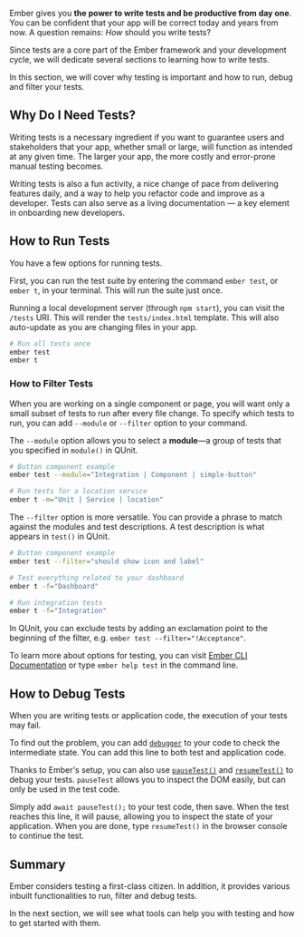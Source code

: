 Ember gives you **the power to write tests and be productive from day one**. You can be confident that your app will be correct today and years from now. A question remains: _How_ should you write tests?

Since tests are a core part of the Ember framework and your development cycle, we will dedicate several sections to learning how to write tests.

In this section, we will cover why testing is important and how to run, debug and filter your tests.

## Why Do I Need Tests?

Writing tests is a necessary ingredient if you want to guarantee users and stakeholders that your app, whether small or large, will function as intended at any given time. The larger your app, the more costly and error-prone manual testing becomes.

Writing tests is also a fun activity, a nice change of pace from delivering features daily, and a way to help you refactor code and improve as a developer. Tests can also serve as a living documentation — a key element in onboarding new developers.

## How to Run Tests

You have a few options for running tests.

First, you can run the test suite by entering the command `ember test`, or `ember t`, in your terminal. This will run the suite just once.

Running a local development server (through `npm start`), you can visit the `/tests` URI. This will render the `tests/index.html` template. This will also auto-update as you are changing files in your app.

```bash
# Run all tests once
ember test
ember t
```

### How to Filter Tests

When you are working on a single component or page, you will want only a small subset of tests to run after every file change. To specify which tests to run, you can add `--module` or `--filter` option to your command.

The `--module` option allows you to select a **module**—a group of tests that you specified in `module()` in QUnit.

```bash
# Button component example
ember test --module="Integration | Component | simple-button"

# Run tests for a location service
ember t -m="Unit | Service | location"
```

The `--filter` option is more versatile. You can provide a phrase to match against the modules and test descriptions. A test description is what appears in `test()` in QUnit.

```bash
# Button component example
ember test --filter="should show icon and label"

# Test everything related to your dashboard
ember t -f="Dashboard"

# Run integration tests
ember t -f="Integration"
```

In QUnit, you can exclude tests by adding an exclamation point to the beginning of the filter, e.g. `ember test --filter="!Acceptance"`.

To learn more about options for testing, you can visit [Ember CLI Documentation](https://ember-cli.com/testing) or type `ember help test` in the command line.

## How to Debug Tests

When you are writing tests or application code, the execution of your tests may fail.

To find out the problem, you can add [`debugger`](https://developer.mozilla.org/docs/Web/JavaScript/Reference/Statements/debugger) to your code to check the intermediate state. You can add this line to both test and application code.

Thanks to Ember's setup, you can also use [`pauseTest()`](https://github.com/emberjs/ember-test-helpers/blob/master/API.md#pausetest) and [`resumeTest()`](https://github.com/emberjs/ember-test-helpers/blob/master/API.md#resumetest) to debug your tests. `pauseTest` allows you to inspect the DOM easily, but can only be used in the test code.

Simply add `await pauseTest();` to your test code, then save. When the test reaches this line, it will pause, allowing you to inspect the state of your application. When you are done, type `resumeTest()` in the browser console to continue the test.

## Summary

Ember considers testing a first-class citizen. In addition, it provides various inbuilt functionalities to run, filter and debug tests.

In the next section, we will see what tools can help you with testing and how to get started with them.

